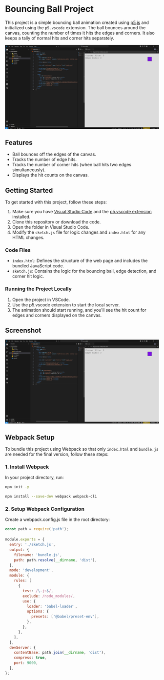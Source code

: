 # Bouncing Ball Project

This project is a simple bouncing ball animation created using [p5.js](https://p5js.org/) and initialized using the `p5.vscode` extension. The ball bounces around the canvas, counting the number of times it hits the edges and corners. It also keeps a tally of normal hits and corner hits separately.

![Bouncing Ball Screenshot](./screenshot.png)

## Features

- Ball bounces off the edges of the canvas.
- Tracks the number of edge hits.
- Tracks the number of corner hits (when ball hits two edges simultaneously).
- Displays the hit counts on the canvas.

## Getting Started

To get started with this project, follow these steps:

1. Make sure you have [Visual Studio Code](https://code.visualstudio.com/) and the [p5.vscode extension](https://marketplace.visualstudio.com/items?itemName=samplavigne.p5-vscode) installed.
2. Clone this repository or download the code.
3. Open the folder in Visual Studio Code.
4. Modify the `sketch.js` file for logic changes and `index.html` for any HTML changes.

### Code Files

- `index.html`: Defines the structure of the web page and includes the bundled JavaScript code.
- `sketch.js`: Contains the logic for the bouncing ball, edge detection, and corner hit logic.

### Running the Project Locally

1. Open the project in VSCode.
2. Use the p5.vscode extension to start the local server.
3. The animation should start running, and you'll see the hit count for edges and corners displayed on the canvas.

## Screenshot

![Bouncing Ball Animation](./screenshot.png)

## Webpack Setup

To bundle this project using Webpack so that only `index.html` and `bundle.js` are needed for the final version, follow these steps:

### 1. Install Webpack

In your project directory, run:

```bash
npm init -y
```
```bash
npm install --save-dev webpack webpack-cli
```
### 2. Setup Webpack Configuration

Create a webpack.config.js file in the root directory:

```javascript
const path = require('path');

module.exports = {
  entry: './sketch.js',
  output: {
    filename: 'bundle.js',
    path: path.resolve(__dirname, 'dist'),
  },
  mode: 'development',
  module: {
    rules: [
      {
        test: /\.js$/,
        exclude: /node_modules/,
        use: {
          loader: 'babel-loader',
          options: {
            presets: ['@babel/preset-env'],
          },
        },
      },
    ],
  },
  devServer: {
    contentBase: path.join(__dirname, 'dist'),
    compress: true,
    port: 9000,
  },
};
```
